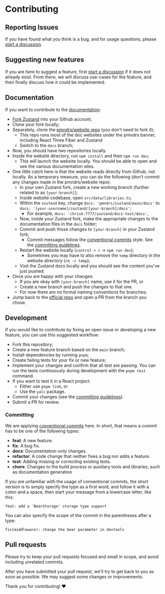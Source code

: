 # Contributing

## Reporting Issues

If you have found what you think is a bug,
and for usage questions,
please [start a discussion].

## Suggesting new features

If you are here to suggest a feature,
first [start a discussion] if it does not already exist.
From there, we will discuss use-cases for the feature,
and then finally discuss how it could be implemented.

[start a discussion]: https://github.com/pmndrs/zustand/discussions/new

## Documentation

If you want to contribute to the [documentation](./docs/):

- [Fork Zustand](https://github.com/pmndrs/zustand/fork) into your Github account;
- Clone your fork locally;
- Separately, clone the [pmndrs/website repo](https://github.com/pmndrs/website)
  (you don't need to fork it);
  - This repo runs most of the doc websites under the pmndrs banner,
    including React Three Fiber and Zustand
  - Switch to the `docs` branch;
- Now, you should have two repositories locally.
- Inside the website directory, run `npm install` and then `npm run dev`;
  - This will launch the website locally.
    You should be able to open and see the various documentation sites.
- One little catch here is that the website reads directly from Github, not locally.
  As a temporary measure, you can do the following
  (don't commit any changes made in the pmndrs/website repo):
  - In your own Zustand fork, create a new working branch
    (further related to as `[your-branch]`);
  - Inside website codebase, open `src/data/libraries.ts`;
  - Within the `zustand` key,
    change `docs: 'pmndrs/zustand/main/docs'`
    to `docs: '[your-username]/zustand/[your-branch]/docs'`;
    - For example, `docs: 'chrisk-7777/zustand/docs-test/docs'`,
  - Now, inside your Zustand fork,
    make the appropriate changes to the documentation files in the `docs` folder;
  - Commit and push those changes to `[your-branch]` in your Zustand fork;
    - Commit messages follow the [conventional commits] style.
      See the [committing guidelines].
  - Restart the website locally (`control + c` -> `npm run dev`);
    - Sometimes you may have to also remove the `temp` directory
      in the website directory (`rm -r temp`);
  - Visit the Zustand docs locally
    and you should see the content you've just pushed.
- Once you are happy with your changes:
  - If you are okay with `[your-branch]` name, use it for the PR, or
  - Create a new branch and push the changes to that one.
  - For now there are no formal naming conventions for branches;
- Jump back to the [official repo](https://github.com/pmndrs/zustand)
  and open a PR from the branch you chose.

## Development

If you would like to contribute by fixing an open issue
or developing a new feature,
you can use this suggested workflow:

- Fork this repository;
- Create a new feature branch based on the `main` branch;
- Install dependencies by running `pnpm`;
- Create failing tests for your fix or new feature;
- Implement your changes and confirm that all test are passing.
  You can run the tests continuously during development
  with the `pnpm test` command.
- If you want to test it in a React project:
  - Either use `pnpm link`, or
  - Use the `yalc` package.
- Commit your changes (see the [committing guidelines]).
- Submit a PR for review.

[committing guidelines]: #committing

### Committing

We are applying [conventional commits] here.
In short, that means a commit has to be one of the following types:

- **feat**: A new feature.
- **fix**: A bug fix.
- **docs**: Documentation-only changes.
- **refactor**: A code change that neither fixes a bug nor adds a feature.
- **test**: Adding missing or correcting existing tests.
- **chore**: Changes to the build process or auxiliary tools and libraries,
  such as documentation generation

If you are unfamiliar with the usage of conventional commits,
the short version is to simply specify the type as a first word,
and follow it with a colon and a space, then start your message
from a lowercase letter, like this:

```
feat: add a 'BearStorage' storage type support
```

You can also specify the scope of the commit in the parentheses after a type:

```
fix(middleware): change the bear parameter in devtools
```

[conventional commits]: https://www.conventionalcommits.org/en/v1.0.0/

## Pull requests

Please try to keep your pull requests focused and small in scope,
and avoid including unrelated commits.

After you have submitted your pull request,
we'll try to get back to you as soon as possible.
We may suggest some changes or improvements.

Thank you for contributing! :heart:
